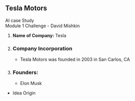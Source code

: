 ## Tesla Motors   
AI case Study  
Module 1 Challenge - David Mishkin

1. **Name of Company:** Tesla     
2. ### Company Incorporation
   * Tesla Motors was founded in 2003 in San Carlos, CA    
3. ### Founders:
   - Elon Musk
* Idea Origin   

